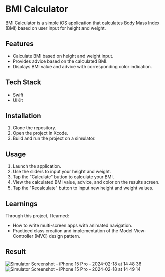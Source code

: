 # BMI Calculator

BMI Calculator is a simple iOS application that calculates Body Mass Index (BMI) based on user input for height and weight.

## Features

- Calculate BMI based on height and weight input.
- Provides advice based on the calculated BMI.
- Displays BMI value and advice with corresponding color indication.

## Tech Stack

- Swift
- UIKit

## Installation

1. Clone the repository.
2. Open the project in Xcode.
3. Build and run the project on a simulator.

## Usage

1. Launch the application.
2. Use the sliders to input your height and weight.
3. Tap the "Calculate" button to calculate your BMI.
4. View the calculated BMI value, advice, and color on the results screen.
5. Tap the "Recalculate" button to input new height and weight values.

## Learnings

Through this project, I learned:

- How to write multi-screen apps with animated navigation.
- Practiced class creation and implementation of the Model-View-Controller (MVC) design pattern.

## Result 

![Simulator Screenshot - iPhone 15 Pro - 2024-02-18 at 14 48 36](https://github.com/Aziza0508/BMICalculator/assets/112758271/a9b83e80-92f8-4ea0-a1b3-3608be17ca1e)
![Simulator Screenshot - iPhone 15 Pro - 2024-02-18 at 14 49 14](https://github.com/Aziza0508/BMICalculator/assets/112758271/d82eefa3-c730-4f85-98f8-7d37064dda33)

